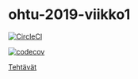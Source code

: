 # ohtu-2019-viikko1

[![CircleCI](https://circleci.com/gh/Kevhann/ohtu-2019-viikko1.svg?style=svg)](https://circleci.com/gh/Kevhann/ohtu-2019-viikko1)

[![codecov](https://codecov.io/gh/Kevhann/ohtu-2019-viikko1/branch/master/graph/badge.svg)](https://codecov.io/gh/Kevhann/ohtu-2019-viikko1)

[Tehtävät](https://github.com/Kevhann/ohtu2019)
